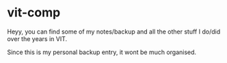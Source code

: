 # vit-comp

Heyy, you can find some of my notes/backup and all the other stuff I do/did over the years in VIT. 

Since this is my personal backup entry, it wont be much organised.
